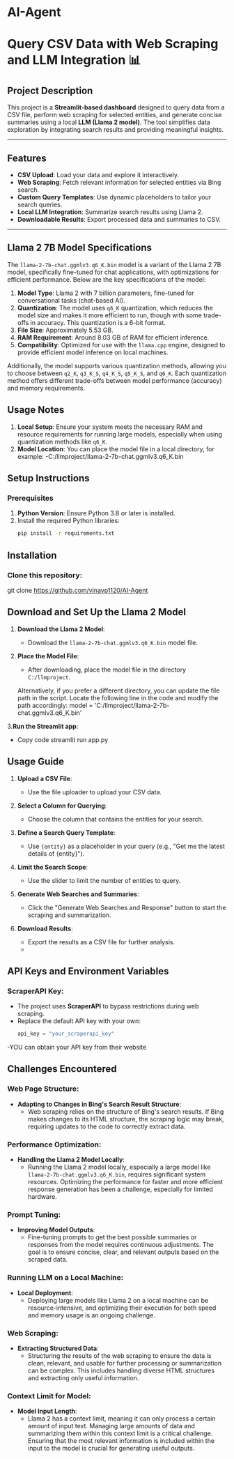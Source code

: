 # AI-Agent
# Query CSV Data with Web Scraping and LLM Integration 📊

## Project Description
This project is a **Streamlit-based dashboard** designed to query data from a CSV file, perform web scraping for selected entities, and generate concise summaries using a local **LLM (Llama 2 model)**. The tool simplifies data exploration by integrating search results and providing meaningful insights.

---

## Features
- **CSV Upload**: Load your data and explore it interactively.
- **Web Scraping**: Fetch relevant information for selected entities via Bing search.
- **Custom Query Templates**: Use dynamic placeholders to tailor your search queries.
- **Local LLM Integration**: Summarize search results using Llama 2.
- **Downloadable Results**: Export processed data and summaries to CSV.

---
## Llama 2 7B Model Specifications

The `llama-2-7b-chat.ggmlv3.q6_K.bin` model is a variant of the Llama 2 7B model, specifically fine-tuned for chat applications, with optimizations for efficient performance. Below are the key specifications of the model:

1. **Model Type**: Llama 2 with 7 billion parameters, fine-tuned for conversational tasks (chat-based AI).
2. **Quantization**: The model uses `q6_K` quantization, which reduces the model size and makes it more efficient to run, though with some trade-offs in accuracy. This quantization is a 6-bit format.
3. **File Size**: Approximately 5.53 GB.
4. **RAM Requirement**: Around 8.03 GB of RAM for efficient inference.
5. **Compatibility**: Optimized for use with the `llama.cpp` engine, designed to provide efficient model inference on local machines.

Additionally, the model supports various quantization methods, allowing you to choose between `q2_K`, `q3_K_S`, `q4_K_S`, `q5_K_S`, and `q6_K`. Each quantization method offers different trade-offs between model performance (accuracy) and memory requirements.

## Usage Notes

1. **Local Setup**: Ensure your system meets the necessary RAM and resource requirements for running large models, especially when using quantization methods like `q6_K`.
2. **Model Location**: You can place the model file in a local directory, for example:
   -C:/llmproject/llama-2-7b-chat.ggmlv3.q6_K.bin


## Setup Instructions

### Prerequisites
1. **Python Version**: Ensure Python 3.8 or later is installed.
2. Install the required Python libraries:
   ```bash
   pip install -r requirements.txt
## Installation

### Clone this repository:

git clone https://github.com/vinayp1120/AI-Agent


## Download and Set Up the Llama 2 Model

1. **Download the Llama 2 Model**:
   - Download the `llama-2-7b-chat.ggmlv3.q6_K.bin` model file.

2. **Place the Model File**:
   - After downloading, place the model file in the directory `C:/llmproject`.
   
   Alternatively, if you prefer a different directory, you can update the file path in the script. 
   Locate the following line in the code and modify the path accordingly:
   model = 'C:/llmproject/llama-2-7b-chat.ggmlv3.q6_K.bin'

3.**Run the Streamlit app**:
-  Copy code
  streamlit run app.py
## Usage Guide

1. **Upload a CSV File**:
   - Use the file uploader to upload your CSV data.

2. **Select a Column for Querying**:
   - Choose the column that contains the entities for your search.

3. **Define a Search Query Template**:
   - Use `{entity}` as a placeholder in your query (e.g., "Get me the latest details of {entity}").

4. **Limit the Search Scope**:
   - Use the slider to limit the number of entities to query.

5. **Generate Web Searches and Summaries**:
   - Click the "Generate Web Searches and Response" button to start the scraping and summarization.

6. **Download Results**:
   - Export the results as a CSV file for further analysis.
   - 
## API Keys and Environment Variables

### ScraperAPI Key:
- The project uses **ScraperAPI** to bypass restrictions during web scraping.
- Replace the default API key with your own:
  ```python
  api_key = "your_scraperapi_key"

-YOU can obtain your API key from their website


## Challenges Encountered

### Web Page Structure:
- **Adapting to Changes in Bing's Search Result Structure**:
  - Web scraping relies on the structure of Bing's search results. If Bing makes changes to its HTML structure, the scraping logic may break, requiring updates to the code to correctly extract data.

### Performance Optimization:
- **Handling the Llama 2 Model Locally**:
  - Running the Llama 2 model locally, especially a large model like `llama-2-7b-chat.ggmlv3.q6_K.bin`, requires significant system resources. Optimizing the performance for faster and more efficient response generation has been a challenge, especially for limited hardware.

### Prompt Tuning:
- **Improving Model Outputs**:
  - Fine-tuning prompts to get the best possible summaries or responses from the model requires continuous adjustments. The goal is to ensure concise, clear, and relevant outputs based on the scraped data.

### Running LLM on a Local Machine:
- **Local Deployment**:
  - Deploying large models like Llama 2 on a local machine can be resource-intensive, and optimizing their execution for both speed and memory usage is an ongoing challenge.

### Web Scraping:
- **Extracting Structured Data**:
  - Structuring the results of the web scraping to ensure the data is clean, relevant, and usable for further processing or summarization can be complex. This includes handling diverse HTML structures and extracting only useful information.

### Context Limit for Model:
- **Model Input Length**:
  - Llama 2 has a context limit, meaning it can only process a certain amount of input text. Managing large amounts of data and summarizing them within this context limit is a critical challenge. Ensuring that the most relevant information is included within the input to the model is crucial for generating useful outputs.








